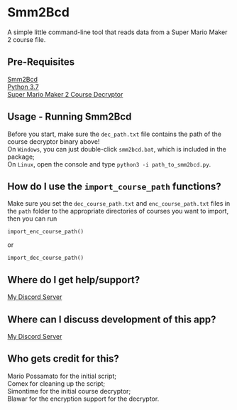 # Smm2Bcd
A simple little command-line tool that reads data from a Super Mario Maker 2 course file.

## Pre-Requisites
[Smm2Bcd](https://github.com/MarioPossamato/smm2bcd/archive/master.zip)  
[Python 3.7](https://www.python.org/downloads/release/python-370/)  
[Super Mario Maker 2 Course Decryptor](https://cdn.discordapp.com/attachments/638445176070602752/665586143001051156/smm2dec.exe)

## Usage - Running Smm2Bcd
Before you start, make sure the `dec_path.txt` file contains the path of the course decryptor binary above!  
On `Windows`, you can just double-click `smm2bcd.bat`, which is included in the package;  
On `Linux`, open the console and type `python3 -i path_to_smm2bcd.py`.

## How do I use the `import_course_path` functions?
Make sure you set the `dec_course_path.txt` and `enc_course_path.txt` files in the `path` folder to the appropriate directories of courses you want to import, then you can run
```
import_enc_course_path()
```
or
```
import_dec_course_path()
```

## Where do I get help/support?
[My Discord Server](https://discord.gg/8wx8uQF)

## Where can I discuss development of this app?
[My Discord Server](https://discord.gg/8wx8uQF)

## Who gets credit for this?
Mario Possamato for the initial script;  
Comex for cleaning up the script;  
Simontime for the initial course decryptor;  
Blawar for the encryption support for the decryptor.
